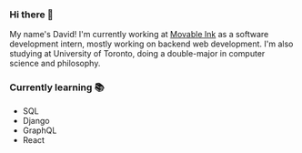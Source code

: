 ### Hi there 👋

My name's David! I'm currently working at [Movable Ink](https://movableink.com) as a software development intern, mostly working on backend web development. I'm also studying at University of Toronto, doing a double-major in computer science and philosophy.

### Currently learning 📚

- SQL
- Django
- GraphQL
- React


<!--
**DrDabbidy/DrDabbidy** is a ✨ _special_ ✨ repository because its `README.md` (this file) appears on your GitHub profile.

Here are some ideas to get you started:

- 🔭 I’m currently working on ...
- 🌱 I’m currently learning ...
- 👯 I’m looking to collaborate on ...
- 🤔 I’m looking for help with ...
- 💬 Ask me about ...
- 📫 How to reach me: ...
- ⚡ Fun fact: ...
-->
